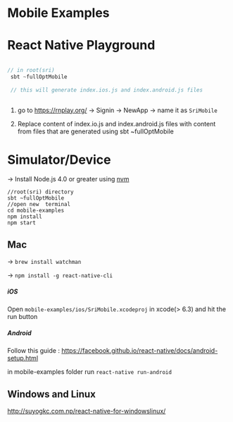 # Mobile Examples

# React Native Playground

```scala

// in root(sri)
 sbt ~fullOptMobile
 
 // this will generate index.ios.js and index.android.js files
 
```

1) go to https://rnplay.org/ ->  Signin  -> NewApp -> name it as `SriMobile`

2) Replace content of index.io.js and index.android.js files with content from files that are generated using sbt ~fullOptMobile


# Simulator/Device 

-> Install Node.js 4.0 or greater using [nvm](https://github.com/creationix/nvm#installation)

```
//root(sri) directory
sbt ~fullOptMobile
//open new  terminal
cd mobile-examples
npm install
npm start
```

## Mac

-> `brew install watchman`

-> `npm install -g react-native-cli`

#####  iOS
Open  `mobile-examples/ios/SriMobile.xcodeproj` in xcode(> 6.3) and hit the run button

##### Android
Follow this guide : https://facebook.github.io/react-native/docs/android-setup.html

in mobile-examples folder run `react-native run-android`

## Windows and Linux

http://suyogkc.com.np/react-native-for-windowslinux/
